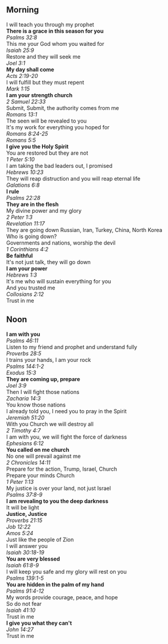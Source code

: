 ## Morning
I will teach you through my prophet  
**There is a grace in this season for you**  
_Psalms 32:8_  
This me your God whom you waited for  
_Isaiah 25:9_  
Restore and they will seek me  
_Joel 3:1_  
**My day shall come**  
_Acts 2:19-20_  
I will fulfill but they must repent  
_Mark 1:15_  
**I am your strength church**  
_2 Samuel 22:33_  
Submit, Submit, the authority comes from me  
_Romans 13:1_  
The seen will be revealed to you  
It's my work for everything you hoped for  
_Romans 8:24-25_  
_Romans 5:5_  
**I give you the Holy Spirit**  
You are restored but they are not  
_1 Peter 5:10_  
I am taking the bad leaders out, I promised  
_Hebrews 10:23_  
They will reap distruction and you will reap eternal life  
_Galations 6:8_  
**I rule**  
_Psalms 22:28_  
**They are in the flesh**  
My divine power and my glory  
_2 Peter 1:3_  
_Revelation 11:17_  
They are going down Russian, Iran, Turkey, China, North Korea  
Who is going down?  
Governments and nations, worship the devil  
_1 Corinthians 4:2_  
**Be faithful**  
It's not just talk, they will go down  
**I am your power**  
_Hebrews 1:3_  
It's me who will sustain everything for you  
And you trusted me  
_Collosians 2:12_  
Trust in me

## Noon
**I am with you**  
_Psalms 46:11_  
Listen to my friend and prophet and understand fully  
_Proverbs 28:5_  
I trains your hands, I am your rock  
_Psalms 144:1-2_  
_Exodus 15:3_  
**They are coming up, prepare**  
_Joel 3:9_  
Then I will fight those nations  
_Zacharia 14:3_  
You know those nations  
I already told you, I need you to pray in the Spirit  
_Jeremiah 51:20_  
With you Church we will destroy all  
_2 Timothy 4:7_  
I am with you, we will fight the force of darkness  
_Ephesians 6:12_  
**You called on me church**  
No one will prevail against me  
_2 Chronicles 14:11_  
Prepare for the action, Trump, Israel, Church  
Prepare your minds Church  
_1 Peter 1:13_  
My justice is over your land, not just Israel  
_Psalms 37:8-9_  
**I am revealing to you the deep darkness**  
It will be light  
**Justice, Justice**  
_Proverbs 21:15_  
_Job 12:22_  
_Amos 5:24_  
Just like the people of Zion  
I will answer you  
_Isaiah 30:18-19_  
**You are very blessed**  
_Isaiah 61:8-9_  
I will keep you safe and my glory will rest on you  
_Psalms 139:1-5_  
**You are hidden in the palm of my hand**  
_Psalms 91:4-12_  
My words provide courage, peace, and hope  
So do not fear  
_Isaiah 41:10_  
Trust in me  
**I give you what they can't**  
_John 14:27_  
Trust in me  